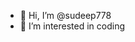- 👋 Hi, I’m @sudeep778
- 👀 I’m interested in coding


<!---
sudeep778/sudeep778 is a ✨ special ✨ repository because its `README.md` (this file) appears on your GitHub profile.
You can click the Preview link to take a look at your changes.
--->

